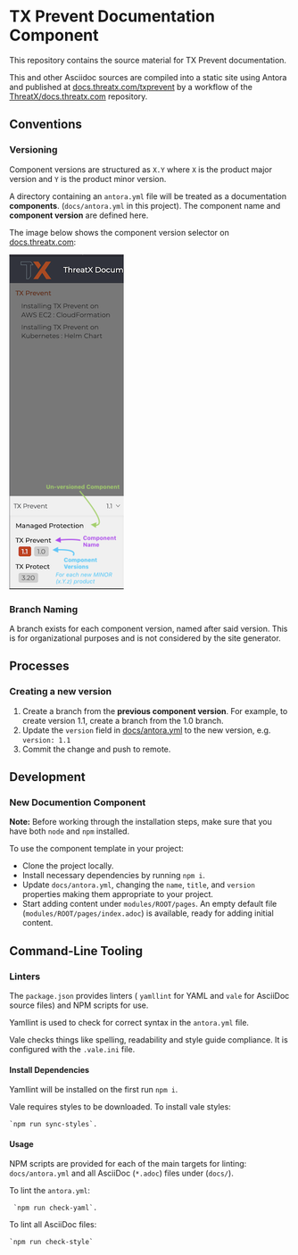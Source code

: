 
# TX Prevent Documentation Component
This repository contains the source material for TX Prevent documentation.

This and other Asciidoc sources are compiled into a static site using Antora and published at [docs.threatx.com/txprevent](https://docs.threatx.com/txprevent/1.0/index.html) by a workflow of the [ThreatX/docs.threatx.com](https://github.com/ThreatX/docs.threatx.com.git) repository.

## Conventions

### Versioning 
Component versions are structured as `X.Y` where `X` is the product major version and `Y` is the product minor version.

A directory containing an `antora.yml` file will be treated as a documentation __components__. (`docs/antora.yml` in this project). The component name and __component version__ are defined here.  


The image below shows the component version selector on [docs.threatx.com](https://docs.threatx.com):  

![Component Versions on docs.threatx.com](README/component_version_example.png)

### Branch Naming
A branch exists for each component version, named after said version. This is for organizational purposes and is not considered by the site generator. 

## Processes

### Creating a new version

1. Create a branch from the __previous component version__. For example, to create version 1.1, create a branch from the 1.0 branch.
2. Update the `version` field in [docs/antora.yml](./docs/antora.yml) to the new version, e.g. `version: 1.1`
3. Commit the change and push to remote.


## Development 

### New Documention Component

**Note:** Before working through the installation steps, make sure that you have both `node` and `npm` installed.  

To use the component template in your project:
- Clone the project locally.
- Install necessary dependencies by running `npm i`.
- Update `docs/antora.yml`, changing the `name`, `title`, and `version` properties making them appropriate to your project.
- Start adding content under `modules/ROOT/pages`.
  An empty default file (`modules/ROOT/pages/index.adoc`) is available, ready for adding initial content.

## Command-Line Tooling

### Linters

The `package.json` provides linters ( `yamllint` for YAML and `vale` for AsciiDoc source files) and NPM scripts for use.

Yamllint is used to check for correct syntax in the `antora.yml` file.

Vale checks things like spelling, readability and style guide compliance.
It is configured with the `.vale.ini` file.


#### Install Dependencies
Yamllint will be installed on the first run `npm i`.

Vale requires styles to be downloaded. To install vale styles:

    `npm run sync-styles`.

#### Usage

NPM scripts are provided for each of the main targets for linting: `docs/antora.yml` and all AsciiDoc (`*.adoc`) files under (`docs/`).

To lint the `antora.yml`:

     `npm run check-yaml`.

To lint all AsciiDoc files: 

    `npm run check-style`








